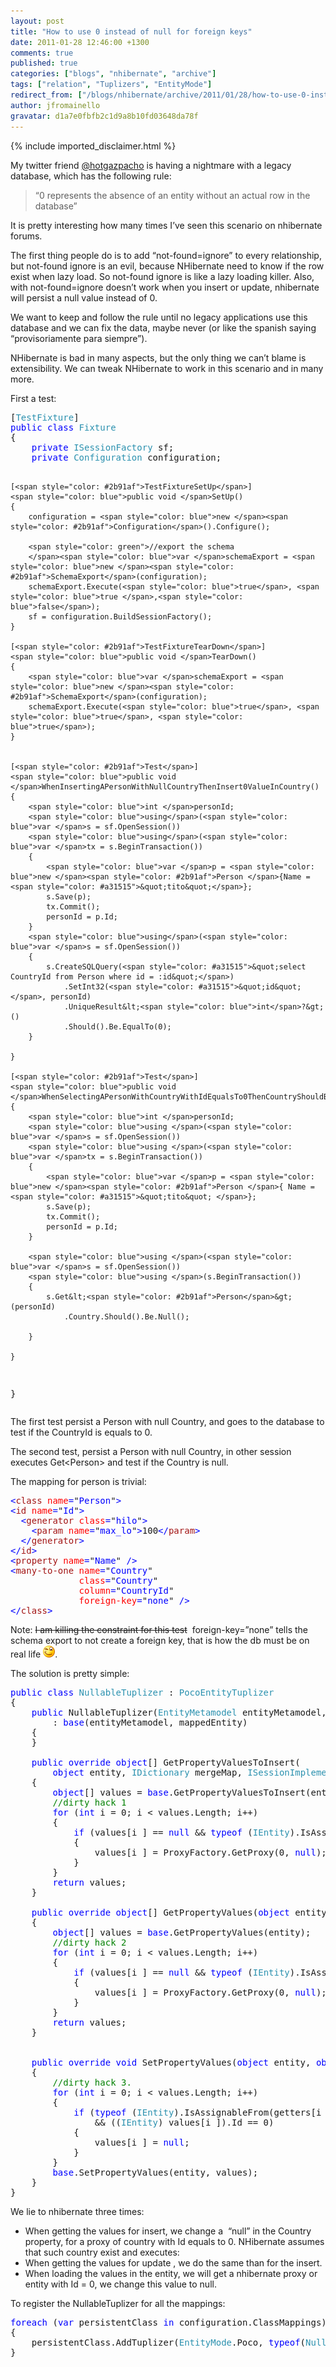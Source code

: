 ```yaml
---
layout: post
title: "How to use 0 instead of null for foreign keys"
date: 2011-01-28 12:46:00 +1300
comments: true
published: true
categories: ["blogs", "nhibernate", "archive"]
tags: ["relation", "Tuplizers", "EntityMode"]
redirect_from: ["/blogs/nhibernate/archive/2011/01/28/how-to-use-0-instead-of-null-for-foreign-keys.aspx/"]
author: jfromainello
gravatar: d1a7e0fbfb2c1d9a8b10fd03648da78f
---
```

{% include imported_disclaimer.html %}

<p>My twitter friend <a href="http://twitter.com/#!/hotgazpacho">@hotgazpacho</a> is having a nightmare with a legacy database, which has the following rule:</p>  <blockquote>   <p>“0 represents the absence of an entity without an actual row in the database”</p> </blockquote>  <p>It is pretty interesting how many times I’ve seen this scenario on nhibernate forums. </p>  <p>The first thing people do is to add “not-found=ignore” to every relationship, but not-found ignore is an evil, because NHibernate need to know if the row exist when lazy load. So not-found ignore is like a lazy loading killer. Also, with not-found=ignore doesn’t work when you insert or update, nhibernate will persist a null value instead of 0. </p>  <p>We want to keep and follow the rule until no legacy applications use this database and we can fix the data, maybe never (or like the spanish saying “provisoriamente para siempre”).</p>  <p>NHibernate is bad in many aspects, but the only thing we can’t blame is extensibility. We can tweak NHibernate to work in this scenario and in many more.</p>  <p>First a test:</p>  <pre class="code">[<span style="color: #2b91af">TestFixture</span>]
<span style="color: blue">public class </span><span style="color: #2b91af">Fixture
</span>{
    <span style="color: blue">private </span><span style="color: #2b91af">ISessionFactory </span>sf;
    <span style="color: blue">private </span><span style="color: #2b91af">Configuration </span>configuration;

    [<span style="color: #2b91af">TestFixtureSetUp</span>]
    <span style="color: blue">public void </span>SetUp()
    {
        configuration = <span style="color: blue">new </span><span style="color: #2b91af">Configuration</span>().Configure();

        <span style="color: green">//export the schema
        </span><span style="color: blue">var </span>schemaExport = <span style="color: blue">new </span><span style="color: #2b91af">SchemaExport</span>(configuration);
        schemaExport.Execute(<span style="color: blue">true</span>, <span style="color: blue">true </span>,<span style="color: blue">false</span>);
        sf = configuration.BuildSessionFactory();
    }

    [<span style="color: #2b91af">TestFixtureTearDown</span>]
    <span style="color: blue">public void </span>TearDown()
    {
        <span style="color: blue">var </span>schemaExport = <span style="color: blue">new </span><span style="color: #2b91af">SchemaExport</span>(configuration);
        schemaExport.Execute(<span style="color: blue">true</span>, <span style="color: blue">true</span>, <span style="color: blue">true</span>);
    }


    [<span style="color: #2b91af">Test</span>]
    <span style="color: blue">public void </span>WhenInsertingAPersonWithNullCountryThenInsert0ValueInCountry()
    {
        <span style="color: blue">int </span>personId;
        <span style="color: blue">using</span>(<span style="color: blue">var </span>s = sf.OpenSession())
        <span style="color: blue">using</span>(<span style="color: blue">var </span>tx = s.BeginTransaction())
        {
            <span style="color: blue">var </span>p = <span style="color: blue">new </span><span style="color: #2b91af">Person </span>{Name = <span style="color: #a31515">&quot;tito&quot;</span>};
            s.Save(p);
            tx.Commit();
            personId = p.Id;
        }
        <span style="color: blue">using</span>(<span style="color: blue">var </span>s = sf.OpenSession())
        {
            s.CreateSQLQuery(<span style="color: #a31515">&quot;select CountryId from Person where id = :id&quot;</span>)
                .SetInt32(<span style="color: #a31515">&quot;id&quot;</span>, personId)
                .UniqueResult&lt;<span style="color: blue">int</span>?&gt;()
                .Should().Be.EqualTo(0);
        }

    }

    [<span style="color: #2b91af">Test</span>]
    <span style="color: blue">public void </span>WhenSelectingAPersonWithCountryWithIdEqualsTo0ThenCountryShouldBeNull()
    {
        <span style="color: blue">int </span>personId;
        <span style="color: blue">using </span>(<span style="color: blue">var </span>s = sf.OpenSession())
        <span style="color: blue">using </span>(<span style="color: blue">var </span>tx = s.BeginTransaction())
        {
            <span style="color: blue">var </span>p = <span style="color: blue">new </span><span style="color: #2b91af">Person </span>{ Name = <span style="color: #a31515">&quot;tito&quot; </span>};
            s.Save(p);
            tx.Commit();
            personId = p.Id;
        }

        <span style="color: blue">using </span>(<span style="color: blue">var </span>s = sf.OpenSession())
        <span style="color: blue">using </span>(s.BeginTransaction())
        {
            s.Get&lt;<span style="color: #2b91af">Person</span>&gt;(personId)
                .Country.Should().Be.Null();

        }

    }
}</pre>

<p>The first test persist a Person with null Country, and goes to the database to test if the CountryId is equals to 0.</p>

<p>The second test, persist a Person with null Country, in other session executes Get&lt;Person&gt; and test if the Country is null.</p>

<p>The mapping for person is trivial:</p>

<pre class="code"><span style="color: blue">&lt;</span><span style="color: #a31515">class </span><span style="color: red">name</span><span style="color: blue">=</span>&quot;<span style="color: blue">Person</span>&quot;<span style="color: blue">&gt;
&lt;</span><span style="color: #a31515">id </span><span style="color: red">name</span><span style="color: blue">=</span>&quot;<span style="color: blue">Id</span>&quot;<span style="color: blue">&gt;
  &lt;</span><span style="color: #a31515">generator </span><span style="color: red">class</span><span style="color: blue">=</span>&quot;<span style="color: blue">hilo</span>&quot;<span style="color: blue">&gt;
    &lt;</span><span style="color: #a31515">param </span><span style="color: red">name</span><span style="color: blue">=</span>&quot;<span style="color: blue">max_lo</span>&quot;<span style="color: blue">&gt;</span>100<span style="color: blue">&lt;/</span><span style="color: #a31515">param</span><span style="color: blue">&gt;
  &lt;/</span><span style="color: #a31515">generator</span><span style="color: blue">&gt;
&lt;/</span><span style="color: #a31515">id</span><span style="color: blue">&gt;    
&lt;</span><span style="color: #a31515">property </span><span style="color: red">name</span><span style="color: blue">=</span>&quot;<span style="color: blue">Name</span>&quot; <span style="color: blue">/&gt;
&lt;</span><span style="color: #a31515">many-to-one </span><span style="color: red">name</span><span style="color: blue">=</span>&quot;<span style="color: blue">Country</span>&quot; 
             <span style="color: red">class</span><span style="color: blue">=</span>&quot;<span style="color: blue">Country</span>&quot; 
             <span style="color: red">column</span><span style="color: blue">=</span>&quot;<span style="color: blue">CountryId</span>&quot; 
             <span style="color: red">foreign-key</span><span style="color: blue">=</span>&quot;<span style="color: blue">none</span>&quot; <span style="color: blue">/&gt;
&lt;/</span><span style="color: #a31515">class</span><span style="color: blue">&gt;</span></pre>

<p>Note: <strike>I am killing the constraint for this test</strike>&#160; foreign-key=”none” tells the schema export to not create a foreign key, that is how the db must be on real life <img style="border-bottom-style: none; border-right-style: none; border-top-style: none; border-left-style: none" class="wlEmoticon wlEmoticon-winkingsmile" alt="Guiño" src="/images/posts/2011/01/28/wlEmoticon_2D00_winkingsmile_5F00_2AC68689.png" />.</p>

<p>The solution is pretty simple:</p>

<pre class="code"><span style="color: blue">public class </span><span style="color: #2b91af">NullableTuplizer </span>: <span style="color: #2b91af">PocoEntityTuplizer
</span>{
    <span style="color: blue">public </span>NullableTuplizer(<span style="color: #2b91af">EntityMetamodel </span>entityMetamodel, <span style="color: #2b91af">PersistentClass </span>mappedEntity)
        : <span style="color: blue">base</span>(entityMetamodel, mappedEntity)
    {
    }

    <span style="color: blue">public override object</span>[] GetPropertyValuesToInsert(
        <span style="color: blue">object </span>entity, <span style="color: #2b91af">IDictionary </span>mergeMap, <span style="color: #2b91af">ISessionImplementor </span>session)
    {
        <span style="color: blue">object</span>[] values = <span style="color: blue">base</span>.GetPropertyValuesToInsert(entity, mergeMap, session);
        <span style="color: green">//dirty hack 1
        </span><span style="color: blue">for </span>(<span style="color: blue">int </span>i = 0; i &lt; values.Length; i++)
        {
            <span style="color: blue">if </span>(values[i ] == <span style="color: blue">null </span>&amp;&amp; <span style="color: blue">typeof </span>(<span style="color: #2b91af">IEntity</span>).IsAssignableFrom(getters[i ].ReturnType))
            {
                values[i ] = ProxyFactory.GetProxy(0, <span style="color: blue">null</span>);
            }
        }
        <span style="color: blue">return </span>values;
    }

    <span style="color: blue">public override object</span>[] GetPropertyValues(<span style="color: blue">object </span>entity)
    {
        <span style="color: blue">object</span>[] values = <span style="color: blue">base</span>.GetPropertyValues(entity);
        <span style="color: green">//dirty hack 2
        </span><span style="color: blue">for </span>(<span style="color: blue">int </span>i = 0; i &lt; values.Length; i++)
        {
            <span style="color: blue">if </span>(values[i ] == <span style="color: blue">null </span>&amp;&amp; <span style="color: blue">typeof </span>(<span style="color: #2b91af">IEntity</span>).IsAssignableFrom(getters[i ].ReturnType))
            {
                values[i ] = ProxyFactory.GetProxy(0, <span style="color: blue">null</span>);
            }
        }
        <span style="color: blue">return </span>values;
    }


    <span style="color: blue">public override void </span>SetPropertyValues(<span style="color: blue">object </span>entity, <span style="color: blue">object</span>[] values)
    {
        <span style="color: green">//dirty hack 3.
        </span><span style="color: blue">for </span>(<span style="color: blue">int </span>i = 0; i &lt; values.Length; i++)
        {
            <span style="color: blue">if </span>(<span style="color: blue">typeof </span>(<span style="color: #2b91af">IEntity</span>).IsAssignableFrom(getters[i ].ReturnType)
                &amp;&amp; ((<span style="color: #2b91af">IEntity</span>) values[i ]).Id == 0)
            {
                values[i ] = <span style="color: blue">null</span>;
            }
        }
        <span style="color: blue">base</span>.SetPropertyValues(entity, values);
    }
}</pre>

<p>We lie to nhibernate three times:</p>

<ul>
  <li>When getting the values for insert, we change a&#160; “null” in the Country property, for a proxy of country with Id equals to 0. NHibernate assumes that such country exist and executes: </li>

  <li>When getting the values for update , we do the same than for the insert. </li>

  <li>When loading the values in the entity, we will get a nhibernate proxy or entity with Id = 0, we change this value to null. </li>
</ul>

<p>To register the NullableTuplizer for all the mappings:</p>

<pre class="code"><span style="color: blue">foreach </span>(<span style="color: blue">var </span>persistentClass <span style="color: blue">in </span>configuration.ClassMappings)
{
    persistentClass.AddTuplizer(<span style="color: #2b91af">EntityMode</span>.Poco, <span style="color: blue">typeof</span>(<span style="color: #2b91af">NullableTuplizer</span>).AssemblyQualifiedName);
}</pre>
